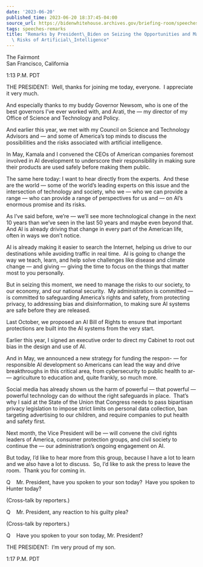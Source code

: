 ```yaml
---
date: '2023-06-20'
published_time: 2023-06-20 18:37:45-04:00
source_url: https://bidenwhitehouse.archives.gov/briefing-room/speeches-remarks/2023/06/20/remarks-by-president-biden-on-seizing-the-opportunities-and-managing-the-risks-of-artificial-intelligence/
tags: speeches-remarks
title: "Remarks by President\_Biden on Seizing the Opportunities and Managing the\
  \ Risks of Artificial\_Intelligence"
---
```

 
The Fairmont  
San Francisco, California

1:13 P.M. PDT

THE PRESIDENT:  Well, thanks for joining me today, everyone.  I
appreciate it very much.

And especially thanks to my buddy Governor Newsom, who is one of the
best governors I’ve ever worked with, and Arati, the — my director of my
Office of Science and Technology and Policy.

And earlier this year, we met with my Council on Science and Technology
Advisors and — and some of America’s top minds to discuss the
possibilities and the risks associated with artificial intelligence.

In May, Kamala and I convened the CEOs of American companies foremost
involved in AI development to underscore their responsibility in making
sure their products are used safely before making them public.

The same here today: I want to hear directly from the experts.  And
these are the world — some of the world’s leading experts on this issue
and the intersection of technology and society, who we — who we can
provide a range — who can provide a range of perspectives for us and —
on AI’s enormous promise and its risks.

As I’ve said before, we’re — we’ll see more technological change in the
next 10 years than we’ve seen in the last 50 years and maybe even beyond
that.  And AI is already driving that change in every part of the
American life, often in ways we don’t notice.

AI is already making it easier to search the Internet, helping us drive
to our destinations while avoiding traffic in real time.  AI is going to
change the way we teach, learn, and help solve challenges like disease
and climate change — and giving — giving the time to focus on the things
that matter most to you personally.

But in seizing this moment, we need to manage the risks to our society,
to our economy, and our national security.  My administration is
committed — is committed to safeguarding America’s rights and safety,
from protecting privacy, to addressing bias and disinformation, to
making sure AI systems are safe before they are released. 

Last October, we proposed an AI Bill of Rights to ensure that important
protections are built into the AI systems from the very start. 

Earlier this year, I signed an executive order to direct my Cabinet to
root out bias in the design and use of AI. 

And in May, we announced a new strategy for funding the respon- — for
responsible AI development so Americans can lead the way and drive
breakthroughs in this critical area, from cybersecurity to public health
to ar- — agriculture to education and, quite frankly, so much more. 

Social media has already shown us the harm of powerful — that powerful —
powerful technology can do without the right safeguards in place. 
That’s why I said at the State of the Union that Congress needs to pass
bipartisan privacy legislation to impose strict limits on personal data
collection, ban targeting advertising to our children, and require
companies to put health and safety first. 

Next month, the Vice President will be — will convene the civil rights
leaders of America, consumer protection groups, and civil society to
continue the — our administration’s ongoing engagement on AI. 

But today, I’d like to hear more from this group, because I have a lot
to learn and we also have a lot to discuss.  So, I’d like to ask the
press to leave the room.  Thank you for coming in. 

Q    Mr. President, have you spoken to your son today?  Have you spoken
to Hunter today?

(Cross-talk by reporters.)

Q    Mr. President, any reaction to his guilty plea?

(Cross-talk by reporters.)

Q    Have you spoken to your son today, Mr. President?

THE PRESIDENT:  I’m very proud of my son.

1:17 P.M. PDT
